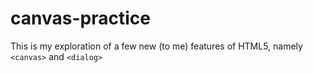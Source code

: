 # canvas-practice

This is my exploration of a few new (to me) features of HTML5, namely `<canvas>` and `<dialog>`
